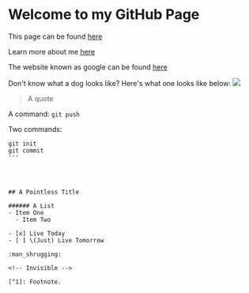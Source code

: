 # Welcome to **my** GitHub Page

This page can be found [here](aarongoinboise.github.io)

Learn more about me [here](https://github.com/aarongoinboise/hello-world)

The website known as google can be found [here](https://www.google.com/)

Don't know what a dog looks like? Here's what one looks like below: ![](https://www.purina.co.uk/sites/default/files/2020-12/Dog_1098119012_Hero.jpg)

> A quote

A command: `git push`

Two commands:
```
git init
git commit
'''




## A Pointless Title

###### A List
- Item One
  - Item Two
  
- [x] Live Today
- [ ] \(Just) Live Tomorrow

:man_shrugging:

<!-- Invisible -->

[^1]: Footnote.
